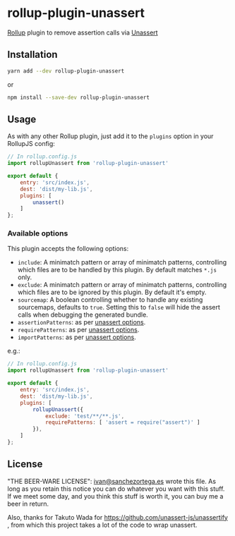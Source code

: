 # rollup-plugin-unassert

[Rollup](http://www.rollupjs.org) plugin to remove assertion calls via [Unassert](https://github.com/unassert-js/unassert)

## Installation

```bash
yarn add --dev rollup-plugin-unassert
```
or
```bash
npm install --save-dev rollup-plugin-unassert
```


## Usage

As with any other Rollup plugin, just add it to the `plugins` option in your RollupJS config:

```js
// In rollup.config.js
import rollupUnassert from 'rollup-plugin-unassert'

export default {
	entry: 'src/index.js',
	dest: 'dist/my-lib.js',
	plugins: [
		unassert()
	]
};
```

### Available options

This plugin accepts the following options:
* `include`: A minimatch pattern or array of minimatch patterns, controlling which files are to be handled by this plugin. By default matches `*.js` only.
* `exclude`: A minimatch pattern or array of minimatch patterns, controlling which files are to be ignored by this plugin. By default it's empty.
* `sourcemap`: A boolean controlling whether to handle any existing sourcemaps, defaults to `true`. Setting this to `false` will hide the assert calls when debugging the generated bundle.
* `assertionPatterns`: as per [unassert options](https://github.com/unassert-js/unassert#options).
* `requirePatterns`: as per [unassert options](https://github.com/unassert-js/unassert#options).
* `importPatterns`: as per [unassert options](https://github.com/unassert-js/unassert#options).

e.g.:

```js
// In rollup.config.js
import rollupUnassert from 'rollup-plugin-unassert'

export default {
	entry: 'src/index.js',
	dest: 'dist/my-lib.js',
	plugins: [
		rollupUnassert({
			exclude: 'test/**/**.js',
			requirePatterns: [ 'assert = require("assert")' ]
		}),
	]
};
```

## License

"THE BEER-WARE LICENSE":
<ivan@sanchezortega.es> wrote this file. As long as you retain this notice you
can do whatever you want with this stuff. If we meet some day, and you think
this stuff is worth it, you can buy me a beer in return.


Also, thanks for Takuto Wada for https://github.com/unassert-js/unassertify , from
which this project takes a lot of the code to wrap unassert.


